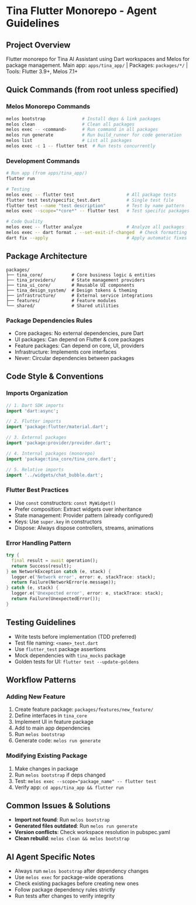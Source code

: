 # Tina Flutter Monorepo - Agent Guidelines

## Project Overview
Flutter monorepo for Tina AI Assistant using Dart workspaces and Melos for package management.
Main app: `apps/tina_app/` | Packages: `packages/*/` | Tools: Flutter 3.9+, Melos 7.1+

## Quick Commands (from root unless specified)

### Melos Monorepo Commands
```bash
melos bootstrap              # Install deps & link packages
melos clean                  # Clean all packages
melos exec -- <command>      # Run command in all packages
melos run generate           # Run build_runner for code generation
melos list                   # List all packages
melos exec -c 1 -- flutter test  # Run tests concurrently
```

### Development Commands
```bash
# Run app (from apps/tina_app/)
flutter run

# Testing
melos exec -- flutter test                    # All package tests
flutter test test/specific_test.dart          # Single test file
flutter test --name "test description"        # Test by name pattern
melos exec --scope="*core*" -- flutter test   # Test specific packages

# Code Quality
melos exec -- flutter analyze                 # Analyze all packages
melos exec -- dart format . --set-exit-if-changed  # Check formatting
dart fix --apply                              # Apply automatic fixes
```

## Package Architecture
```
packages/
├── tina_core/           # Core business logic & entities
├── tina_providers/      # State management providers
├── tina_ui_core/        # Reusable UI components
├── tina_design_system/  # Design tokens & theming
├── infrastructure/      # External service integrations
├── features/            # Feature modules
└── shared/              # Shared utilities
```

### Package Dependencies Rules
- Core packages: No external dependencies, pure Dart
- UI packages: Can depend on Flutter & core packages
- Feature packages: Can depend on core, UI, providers
- Infrastructure: Implements core interfaces
- Never: Circular dependencies between packages

## Code Style & Conventions

### Imports Organization
```dart
// 1. Dart SDK imports
import 'dart:async';

// 2. Flutter imports
import 'package:flutter/material.dart';

// 3. External packages
import 'package:provider/provider.dart';

// 4. Internal packages (monorepo)
import 'package:tina_core/tina_core.dart';

// 5. Relative imports
import '../widgets/chat_bubble.dart';
```

### Flutter Best Practices
- Use `const` constructors: `const MyWidget()`
- Prefer composition: Extract widgets over inheritance
- State management: Provider pattern (already configured)
- Keys: Use `super.key` in constructors
- Dispose: Always dispose controllers, streams, animations

### Error Handling Pattern
```dart
try {
  final result = await operation();
  return Success(result);
} on NetworkException catch (e, stack) {
  logger.e('Network error', error: e, stackTrace: stack);
  return Failure(NetworkError(e.message));
} catch (e, stack) {
  logger.e('Unexpected error', error: e, stackTrace: stack);
  return Failure(UnexpectedError());
}
```

## Testing Guidelines
- Write tests before implementation (TDD preferred)
- Test file naming: `<name>_test.dart`
- Use `flutter_test` package assertions
- Mock dependencies with `tina_mocks` package
- Golden tests for UI: `flutter test --update-goldens`

## Workflow Patterns

### Adding New Feature
1. Create feature package: `packages/features/new_feature/`
2. Define interfaces in `tina_core`
3. Implement UI in feature package
4. Add to main app dependencies
5. Run `melos bootstrap`
6. Generate code: `melos run generate`

### Modifying Existing Package
1. Make changes in package
2. Run `melos bootstrap` if deps changed
3. Test: `melos exec --scope="package_name" -- flutter test`
4. Verify app: `cd apps/tina_app && flutter run`

## Common Issues & Solutions
- **Import not found**: Run `melos bootstrap`
- **Generated files outdated**: Run `melos run generate`
- **Version conflicts**: Check workspace resolution in pubspec.yaml
- **Clean rebuild**: `melos clean && melos bootstrap`

## AI Agent Specific Notes
- Always run `melos bootstrap` after dependency changes
- Use `melos exec` for package-wide operations
- Check existing packages before creating new ones
- Follow package dependency rules strictly
- Run tests after changes to verify integrity